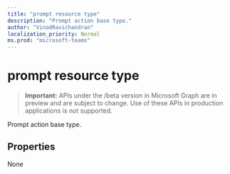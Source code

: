 ```yaml
---
title: "prompt resource type"
description: "Prompt action base type."
author: "VinodRavichandran"
localization_priority: Normal
ms.prod: "microsoft-teams"
---
```


# prompt resource type

> **Important:** APIs under the /beta version in Microsoft Graph are in preview and are subject to change. Use of these APIs in production applications is not supported.

Prompt action base type.

## Properties

None

<!-- uuid: 8fcb5dbc-d5aa-4681-8e31-b001d5168d79
2015-10-25 14:57:30 UTC -->
<!-- {
  "type": "#page.annotation",
  "description": "prompt resource",
  "keywords": "",
  "section": "documentation",
  "tocPath": ""
}-->

